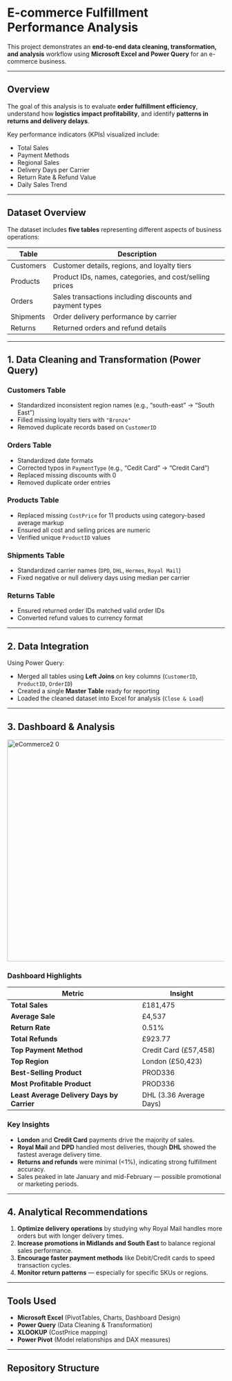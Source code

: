 #  E-commerce Fulfillment Performance Analysis

This project demonstrates an **end-to-end data cleaning, transformation, and analysis** workflow using **Microsoft Excel and Power Query** for an e-commerce business.

---

##  Overview

The goal of this analysis is to evaluate **order fulfillment efficiency**, understand how **logistics impact profitability**, and identify **patterns in returns and delivery delays**.

Key performance indicators (KPIs) visualized include:
-  Total Sales  
-  Payment Methods  
-  Regional Sales  
-  Delivery Days per Carrier  
-  Return Rate & Refund Value  
-  Daily Sales Trend  

---

##  Dataset Overview

The dataset includes **five tables** representing different aspects of business operations:

| Table | Description |
|-------|--------------|
| Customers | Customer details, regions, and loyalty tiers |
| Products | Product IDs, names, categories, and cost/selling prices |
| Orders | Sales transactions including discounts and payment types |
| Shipments | Order delivery performance by carrier |
| Returns | Returned orders and refund details |

---

##  1. Data Cleaning and Transformation (Power Query)

### **Customers Table**
- Standardized inconsistent region names (e.g., “south-east” → “South East”)
- Filled missing loyalty tiers with `"Bronze"`
- Removed duplicate records based on `CustomerID`

### **Orders Table**
- Standardized date formats  
- Corrected typos in `PaymentType` (e.g., “Cedit Card” → “Credit Card”)  
- Replaced missing discounts with 0  
- Removed duplicate order entries  

### **Products Table**
- Replaced missing `CostPrice` for 11 products using category-based average markup  
- Ensured all cost and selling prices are numeric  
- Verified unique `ProductID` values  

### **Shipments Table**
- Standardized carrier names (`DPD`, `DHL`, `Hermes`, `Royal Mail`)  
- Fixed negative or null delivery days using median per carrier  

### **Returns Table**
- Ensured returned order IDs matched valid order IDs  
- Converted refund values to currency format  

---

##  2. Data Integration

Using Power Query:
- Merged all tables using **Left Joins** on key columns (`CustomerID`, `ProductID`, `OrderID`)
- Created a single **Master Table** ready for reporting
- Loaded the cleaned dataset into Excel for analysis (`Close & Load`)

---

##  3. Dashboard & Analysis

<img width="1205" height="513" alt="eCommerce2 0" src="https://github.com/user-attachments/assets/ac9548af-4fb4-443d-a88c-2b90c0a61d92" />



### **Dashboard Highlights**
| Metric | Insight |
|--------|----------|
| **Total Sales** | £181,475 |
| **Average Sale** | £4,537 |
| **Return Rate** | 0.51% |
| **Total Refunds** | £923.77 |
| **Top Payment Method** | Credit Card (£57,458) |
| **Top Region** | London (£50,423) |
| **Best-Selling Product** | PROD336 |
| **Most Profitable Product** | PROD336 |
| **Least Average Delivery Days by Carrier** | DHL (3.36 Average Days) |

### **Key Insights**
- **London** and **Credit Card** payments drive the majority of sales.  
- **Royal Mail** and **DPD** handled most deliveries, though **DHL** showed the fastest average delivery time.  
- **Returns and refunds** were minimal (<1%), indicating strong fulfillment accuracy.  
- Sales peaked in late January and mid-February — possible promotional or marketing periods.  

---

##  4. Analytical Recommendations

1. **Optimize delivery operations** by studying why Royal Mail handles more orders but with longer delivery times.  
2. **Increase promotions in Midlands and South East** to balance regional sales performance.  
3. **Encourage faster payment methods** like Debit/Credit cards to speed transaction cycles.  
4. **Monitor return patterns** — especially for specific SKUs or regions.  

---

##  Tools Used

- **Microsoft Excel** (PivotTables, Charts, Dashboard Design)
- **Power Query** (Data Cleaning & Transformation)
- **XLOOKUP** (CostPrice mapping)
- **Power Pivot** (Model relationships and DAX measures)

---

##  Repository Structure

